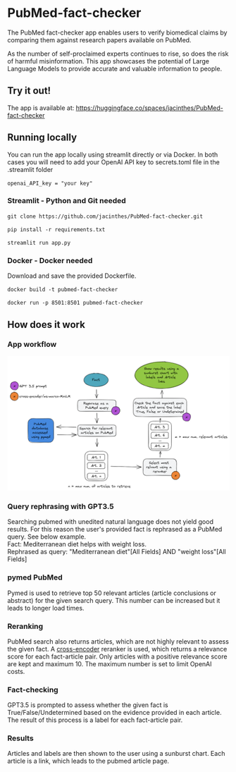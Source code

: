 # PubMed-fact-checker

The PubMed fact-checker app enables users to verify biomedical claims by comparing them against research papers available on PubMed.

As the number of self-proclaimed experts continues to rise, so does the risk of harmful misinformation. This app showcases the potential of Large Language Models to provide accurate and valuable information to people.

## Try it out!
The app is available at: https://huggingface.co/spaces/jacinthes/PubMed-fact-checker

## Running locally
You can run the app locally using streamlit directly or via Docker. 
In both cases you will need to add your OpenAI API key to secrets.toml file in the .streamlit folder
```
openai_API_key = "your key"
```
### Streamlit - Python and Git needed
```
git clone https://github.com/jacinthes/PubMed-fact-checker.git
```
```
pip install -r requirements.txt
```
```
streamlit run app.py
```
### Docker - Docker needed
Download and save the provided Dockerfile.
```
docker build -t pubmed-fact-checker
```
```
docker run -p 8501:8501 pubmed-fact-checker
```
## How does it work
### App workflow
![Alt text](https://github.com/jacinthes/PubMed-fact-checker/blob/main/app_workflow.png)
### Query rephrasing with GPT3.5
Searching pubmed with unedited natural language does not yield good results. For this reason the user's provided fact is rephrased as a PubMed query. See below example.<br />
Fact: Mediterranean diet helps with weight loss.<br />
Rephrased as query: "Mediterranean diet"[All Fields] AND "weight loss"[All Fields]
### pymed PubMed
Pymed is used to retrieve top 50 relevant articles (article conclusions or abstract) for the given search query. This number can be increased but it leads to longer load times.
### Reranking
PubMed search also returns articles, which are not highly relevant to assess the given fact.
A [cross-encoder](https://www.sbert.net/examples/applications/cross-encoder/README.html) reranker is used, which returns a relevance score for each fact-article pair. Only articles with a positive relevance score are kept and maximum 10. The maximum number is set to limit OpenAI costs.
### Fact-checking
GPT3.5 is prompted to assess whether the given fact is True/False/Undetermined based on the evidence provided in each article. The result of this process is a label for each fact-article pair.
### Results
Articles and labels are then shown to the user using a sunburst chart. Each article is a link, which leads to the pubmed article page.
